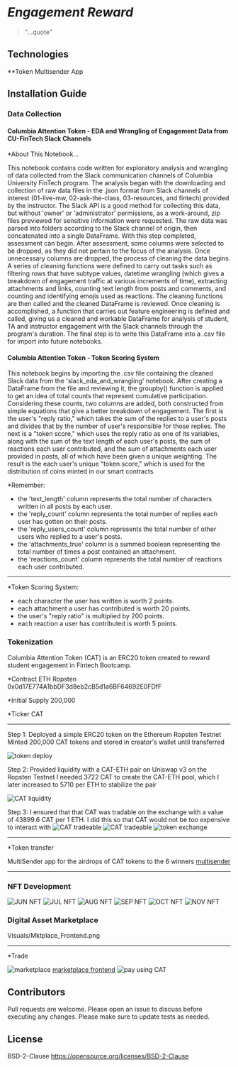 # *Engagement Reward*
> "...quote"

## Technologies

**Token Multisender App 

## Installation Guide

### Data Collection

#### Columbia Attention Token - EDA and Wrangling of Engagement Data from CU-FinTech Slack Channels

*About This Notebook...

This notebook contains code written for exploratory analysis and wrangling of data collected from the Slack communication channels of Columbia University FinTech program. The analysis began with the downloading and collection of raw data files in the .json format from Slack channels of interest (01-live-mw, 02-ask-the-class, 03-resources, and fintech) provided by the instructor. The Slack API is a good method for collecting this data, but without 'owner' or 'administrator' permissions, as a work-around, zip files previewed for sensitive information were requested. The raw data was parsed into folders according to the Slack channel of origin, then concatenated into a single DataFrame. With this step completed, assessment can begin. After assessment, some columns were selected to be dropped, as they did not pertain to the focus of the analysis. Once unnecessary columns are dropped, the process of cleaning the data begins. A series of cleaning functions were defined to carry out tasks such as filtering rows that have subtype values, datetime wrangling (which gives a breakdown of engagement traffic at various increments of time), extracting attachments and links, counting text length from posts and comments, and counting and identifying emojis used as reactions. The cleaning functions are then called and the cleaned DataFrame is reviewed. Once cleaning is accomplished, a function that carries out feature engineering is defined and called, giving us a cleaned and workable DataFrame for analysis of student, TA and instructor engagement with the Slack channels through the program's duration. The final step is to write this DataFrame into a .csv file for import into future notebooks.

#### Columbia Attention Token - Token Scoring System

This notebook begins by importing the .csv file containing the cleaned Slack data from the 'slack_eda_and_wrangling' notebook. After creating a DataFrame from the file and reviewing it, the groupby() function is applied to get an idea of total counts that represent cumulative participation. Considering these counts, two columns are added, both constructed from simple equations that give a better breakdown of engagement. The first is the user's "reply ratio," which takes the sum of the replies to a user's posts and divides that by the number of user's responsible for those replies. The next is a "token score," which uses the reply ratio as one of its variables, along with the sum of the text length of each user's posts, the sum of reactions each user contributed, and the sum of attachments each user provided in posts, all of which have been given a unique weighting. The result is the each user's unique "token score," which is used for the distribution of coins minted in our smart contracts.

*Remember:
- the 'text_length' column represents the total number of characters written in all posts by each user.
- the 'reply_count' column represents the total number of replies each user has gotten on their posts.
- the 'reply_users_count' column represents the total number of other users who replied to a user's posts.
- the 'attachments_true' column is a summed boolean representing the total number of times a post contained an attachment.
- the 'reactions_count' column represents the total number of reactions each user contributed.

---

*Token Scoring System:
- each character the user has written is worth 2 points.
- each attachment a user has contributed is worth 20 points.
- the user's "reply ratio" is multiplied by 200 points.
- each reaction a user has contributed is worth 5 points.

### Tokenization

Columbia Attention Token (CAT) is an ERC20 token created to reward student engagement in Fintech Bootcamp. 

*Contract ETH Ropsten
0x0d17E774A1bbDF3d8eb2cB5d1a6BF64692E0FDfF

*Initial Supply
200,000

*Ticker
CAT

---
Step 1: Deployed a simple ERC20 token on the Ethereum Ropsten Testnet
Minted 200,000 CAT tokens and stored in creator's wallet until transferred

![token deploy](Visuals/CATtoken_deploy.png)

Step 2:  Provided liquidity with a CAT-ETH pair on Uniswap v3 on the Ropsten Testnet
I needed 3722 CAT to create the CAT-ETH pool, which I later increased to 5710 per ETH to stabilize the pair

![CAT liquidity](Visuals/CAT_liquidity.png)

Step 3:  I ensured that that CAT was tradable on the exchange with a value of 43899.6 CAT per 1 ETH.  I did this so that CAT would not be too expensive to interact with
![CAT tradeable](Visuals/CAT_Tradeable.png)
![CAT tradeable](Visuals/CAT_trade_verified.png)
![token exchange](Visuals/CAT_ETH_exchange.png)

---

*Token transfer

MultiSender app for the airdrops of CAT tokens to the 6 winners
[multisender](https://multisender.app/)


---
### NFT Development

![JUN NFT](Visuals/June.png)
![JUL NFT](Visuals/July.png)
![AUG NFT](Visuals/August.png)
![SEP NFT](Visuals/September.png)
![OCT NFT](Visuals/October.png)
![NOV NFT](Visuals/November.png)

### Digital Asset Marketplace

Visuals/Mktplace_Frontend.png

---
*Trade

![marketplace](Visuals/Mktplace_Frontend.png)
[marketplace frontend](https://yvm.mfc.mybluehost.me/) 
![pay using CAT](Visuals/Buy_NFT.png)


## Contributors

Pull requests are welcome. Please open an issue to discuss before executing any changes. Please make sure to update tests as needed.

## License

BSD-2-Clause https://opensource.org/licenses/BSD-2-Clause

